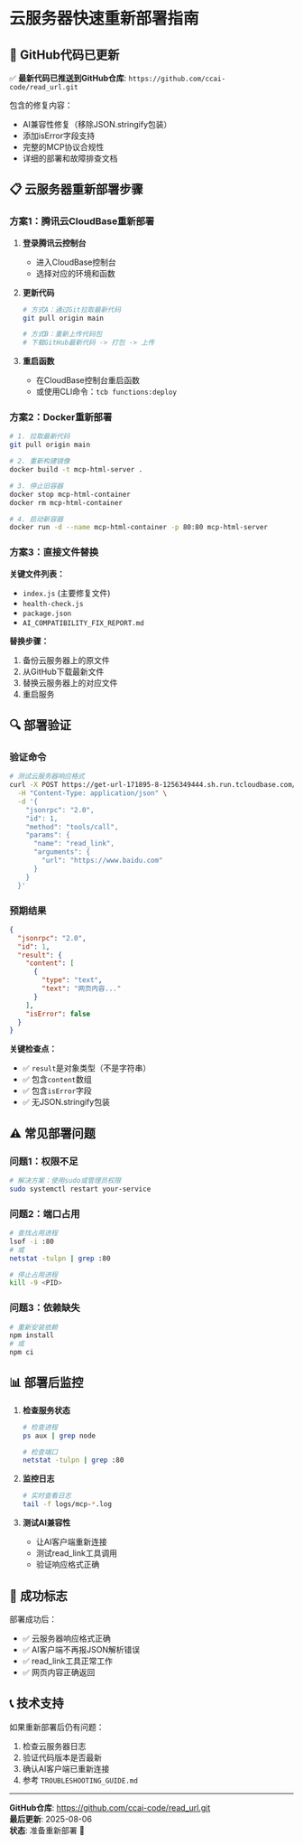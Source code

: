 # 云服务器快速重新部署指南

## 🚀 GitHub代码已更新

✅ **最新代码已推送到GitHub仓库**: `https://github.com/ccai-code/read_url.git`

包含的修复内容：
- AI兼容性修复（移除JSON.stringify包装）
- 添加isError字段支持
- 完整的MCP协议合规性
- 详细的部署和故障排查文档

## 📋 云服务器重新部署步骤

### 方案1：腾讯云CloudBase重新部署

1. **登录腾讯云控制台**
   - 进入CloudBase控制台
   - 选择对应的环境和函数

2. **更新代码**
   ```bash
   # 方式A：通过Git拉取最新代码
   git pull origin main
   
   # 方式B：重新上传代码包
   # 下载GitHub最新代码 -> 打包 -> 上传
   ```

3. **重启函数**
   - 在CloudBase控制台重启函数
   - 或使用CLI命令：`tcb functions:deploy`

### 方案2：Docker重新部署

```bash
# 1. 拉取最新代码
git pull origin main

# 2. 重新构建镜像
docker build -t mcp-html-server .

# 3. 停止旧容器
docker stop mcp-html-container
docker rm mcp-html-container

# 4. 启动新容器
docker run -d --name mcp-html-container -p 80:80 mcp-html-server
```

### 方案3：直接文件替换

**关键文件列表：**
- `index.js` (主要修复文件)
- `health-check.js`
- `package.json`
- `AI_COMPATIBILITY_FIX_REPORT.md`

**替换步骤：**
1. 备份云服务器上的原文件
2. 从GitHub下载最新文件
3. 替换云服务器上的对应文件
4. 重启服务

## 🔍 部署验证

### 验证命令
```bash
# 测试云服务器响应格式
curl -X POST https://get-url-171895-8-1256349444.sh.run.tcloudbase.com/mcp \
  -H "Content-Type: application/json" \
  -d '{
    "jsonrpc": "2.0",
    "id": 1,
    "method": "tools/call",
    "params": {
      "name": "read_link",
      "arguments": {
        "url": "https://www.baidu.com"
      }
    }
  }'
```

### 预期结果
```json
{
  "jsonrpc": "2.0",
  "id": 1,
  "result": {
    "content": [
      {
        "type": "text",
        "text": "网页内容..."
      }
    ],
    "isError": false
  }
}
```

**关键检查点：**
- ✅ `result`是对象类型（不是字符串）
- ✅ 包含`content`数组
- ✅ 包含`isError`字段
- ✅ 无JSON.stringify包装

## ⚠️ 常见部署问题

### 问题1：权限不足
```bash
# 解决方案：使用sudo或管理员权限
sudo systemctl restart your-service
```

### 问题2：端口占用
```bash
# 查找占用进程
lsof -i :80
# 或
netstat -tulpn | grep :80

# 停止占用进程
kill -9 <PID>
```

### 问题3：依赖缺失
```bash
# 重新安装依赖
npm install
# 或
npm ci
```

## 📊 部署后监控

1. **检查服务状态**
   ```bash
   # 检查进程
   ps aux | grep node
   
   # 检查端口
   netstat -tulpn | grep :80
   ```

2. **监控日志**
   ```bash
   # 实时查看日志
   tail -f logs/mcp-*.log
   ```

3. **测试AI兼容性**
   - 让AI客户端重新连接
   - 测试read_link工具调用
   - 验证响应格式正确

## 🎯 成功标志

部署成功后：
- ✅ 云服务器响应格式正确
- ✅ AI客户端不再报JSON解析错误
- ✅ read_link工具正常工作
- ✅ 网页内容正确返回

## 📞 技术支持

如果重新部署后仍有问题：
1. 检查云服务器日志
2. 验证代码版本是否最新
3. 确认AI客户端已重新连接
4. 参考 `TROUBLESHOOTING_GUIDE.md`

---

**GitHub仓库**: https://github.com/ccai-code/read_url.git  
**最后更新**: 2025-08-06  
**状态**: 准备重新部署 🚀